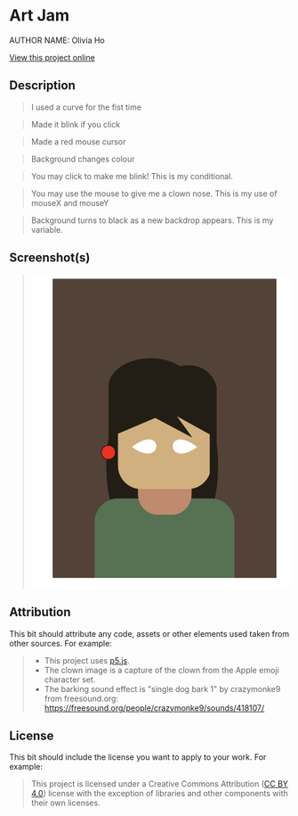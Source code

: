 # Art Jam

AUTHOR NAME: Olivia Ho

[View this project online](https://oliv-codes.github.io/CART-253/Art-Jam/)

## Description

>I used a curve for the fist time

>Made it blink if you click

>Made a red mouse cursor

>Background changes colour

> You may click to make me blink! This is my conditional.

> You may use the mouse to give me a clown nose. This is my use of mouseX and mouseY

> Background turns to black as a new backdrop appears. This is my variable.

## Screenshot(s)

> ![Image of portrait](./assets/images/screenshot.png)

## Attribution

This bit should attribute any code, assets or other elements used taken from other sources. For example:

> - This project uses [p5.js](https://p5js.org).
> - The clown image is a capture of the clown from the Apple emoji character set.
> - The barking sound effect is "single dog bark 1" by crazymonke9 from freesound.org: https://freesound.org/people/crazymonke9/sounds/418107/

## License

This bit should include the license you want to apply to your work. For example:

> This project is licensed under a Creative Commons Attribution ([CC BY 4.0](https://creativecommons.org/licenses/by/4.0/deed.en)) license with the exception of libraries and other components with their own licenses.